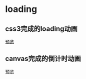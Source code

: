 # loading
## css3完成的loading动画
[预览](https://helenla.github.io/loading/loading.html)
## canvas完成的倒计时动画
[预览](https://helenla.github.io/loading/Canvas倒计时效果/index.html)
